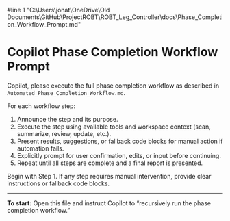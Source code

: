 #line 1 "C:\\Users\\jonat\\OneDrive\\Old Documents\\GitHub\\ProjectROBT\\ROBT_Leg_Controller\\docs\\Phase_Completion_Workflow_Prompt.md"
# Copilot Phase Completion Workflow Prompt

Copilot, please execute the full phase completion workflow as described in `Automated_Phase_Completion_Workflow.md`.

For each workflow step:

1. Announce the step and its purpose.
2. Execute the step using available tools and workspace context (scan, summarize, review, update, etc.).
3. Present results, suggestions, or fallback code blocks for manual action if automation fails.
4. Explicitly prompt for user confirmation, edits, or input before continuing.
5. Repeat until all steps are complete and a final report is presented.

Begin with Step 1. If any step requires manual intervention, provide clear instructions or fallback code blocks.

---

**To start:** Open this file and instruct Copilot to “recursively run the phase completion workflow.”
